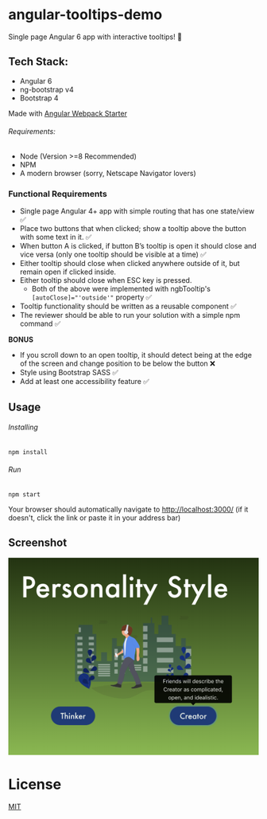 # angular-tooltips-demo

Single page Angular 6 app with interactive tooltips! 🔎

## Tech Stack: 
- Angular 6
- ng-bootstrap v4
- Bootstrap 4

Made with [Angular Webpack Starter](https://github.com/gdi2290/angular-starter)

###### Requirements:
- Node (Version >=8 Recommended)
- NPM
- A modern browser (sorry, Netscape Navigator lovers)

### Functional Requirements
- Single page Angular 4+ app with simple routing that has one state/view ✅
- Place two buttons that when clicked; show a tooltip above the button with some text in it. ✅
- When button A is clicked, if button B’s tooltip is open it should close and vice versa (only one tooltip should be visible at a time) ✅
- Either tooltip should close when clicked anywhere outside of it, but remain open if clicked inside.
- Either tooltip should close when ESC key is pressed. 
  - Both of the above were implemented with ngbTooltip's `[autoClose]="'outside'"` property ✅
- Tooltip functionality should be written as a reusable component ✅
- The reviewer should be able to run your solution with a simple npm command ✅

**BONUS**
- If you scroll down to an open tooltip, it should detect being at the edge of the screen and change position to be below the button ❌
- Style using Bootstrap SASS ✅
- Add at least one accessibility feature ✅

## Usage

###### Installing
```
npm install
```

###### Run
 ```
 npm start

 ```

Your browser should automatically navigate to [http://localhost:3000/](http://localhost:3000/) (if it doesn't, click the link or paste it in your address bar)

## Screenshot
![angular-tooltip-demo running in a browser](./doc/screenshot.png)

# License
 [MIT](/LICENSE)
